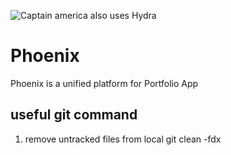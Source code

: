 ![Captain america also uses Hydra](https://waterford-news.ie/wp-content/uploads/2019/06/PHOENIX-PIC-1024x701.jpg)

# Phoenix

Phoenix is a unified platform for Portfolio App

## useful git command

1. remove untracked files from local
   git clean -fdx
